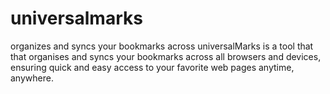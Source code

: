 # universalmarks
organizes and syncs your bookmarks across universalMarks is a tool that that organises and syncs your bookmarks across all browsers and devices, ensuring quick and easy access to your favorite web pages anytime, anywhere.
